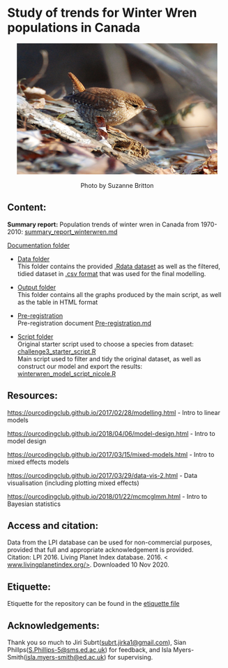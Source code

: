 # Study of trends for Winter Wren populations in Canada



<p align="center">
  <img width="460" height="300" src="https://github.com/EdDataScienceEES/challenge-3-nicolelikesharks/blob/master/Documentation/Images/winterwren_image.jpg?raw=true">
</p>

<p align="center">
 Photo by Suzanne Britton 
</p>


## Content:

**Summary report:** Population trends of winter wren in Canada from 1970-2010: [summary_report_winterwren.md](https://github.com/EdDataScienceEES/challenge-3-nicolelikesharks/blob/master/Documentation/summary_report_winterwren.md)    

[Documentation folder](https://github.com/EdDataScienceEES/challenge-3-nicolelikesharks/blob/master/Documentation/)    

- [Data folder](https://github.com/EdDataScienceEES/challenge-3-nicolelikesharks/tree/master/data)      
  This folder contains the provided [.Rdata dataset](https://github.com/EdDataScienceEES/challenge-3-nicolelikesharks/blob/master/data/LPI_species.Rdata) as well as the filtered, tidied dataset in [.csv format](https://github.com/EdDataScienceEES/challenge-3-nicolelikesharks/blob/master/data/LPI_wren_cad.csv) that was used for the final modelling.       
  
- [Output folder](https://github.com/EdDataScienceEES/challenge-3-nicolelikesharks/tree/master/Output)    
  This folder contains all the graphs produced by the main script, as well as the table in HTML format  

- [Pre-registration](https://github.com/EdDataScienceEES/challenge-3-sian-phillips/tree/master/preregistration)    
  Pre-registration document [Pre-registration.md](https://github.com/EdDataScienceEES/challenge-3-sian-phillips/blob/master/preregistration/Pre-registration.md)     
 
- [Script folder](https://github.com/EdDataScienceEES/challenge-3-nicolelikesharks/tree/master/script)        
  Original starter script used to choose a species from dataset: [challenge3_starter_script.R](https://github.com/EdDataScienceEES/challenge-3-nicolelikesharks/blob/master/script/challenge3_starter_script.R)    
  Main script used to filter and tidy the original dataset, as well as construct our model and export the results: [winterwren_model_script_nicole.R](https://github.com/EdDataScienceEES/challenge-3-nicolelikesharks/blob/master/script/winterwren_model_script_nicole.R)  
  
## Resources: 

https://ourcodingclub.github.io/2017/02/28/modelling.html - Intro to linear models

https://ourcodingclub.github.io/2018/04/06/model-design.html - Intro to model design

https://ourcodingclub.github.io/2017/03/15/mixed-models.html - Intro to mixed effects models 

https://ourcodingclub.github.io/2017/03/29/data-vis-2.html - Data visualisation (including plotting mixed effects)

https://ourcodingclub.github.io/2018/01/22/mcmcglmm.html - Intro to Bayesian statistics

  
## Access and citation:   
Data from the LPI database can be used for non-commercial purposes, provided that full and appropriate acknowledgement is provided.    
Citation: LPI 2016. Living Planet Index database. 2016. < www.livingplanetindex.org/>. Downloaded 10 Nov 2020. 

## Etiquette:   
Etiquette for the repository can be found in the [etiquette file](https://github.com/EdDataScienceEES/challenge-3-nicolelikesharks/blob/master/etiquette.md)

## Acknowledgements:   
Thank you so much to Jiri Subrt(subrt.jirka1@gmail.com), Sian Phillps(S.Phillips-5@sms.ed.ac.uk) for feedback, and Isla Myers-Smith(isla.myers-smith@ed.ac.uk) for supervising. 
